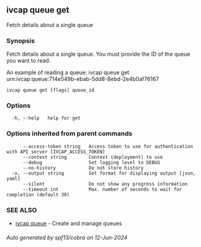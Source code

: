 ## ivcap queue get

Fetch details about a single queue

### Synopsis

Fetch details about a single queue. You must provide the ID of the queue you want to read.

An example of reading a queue:
  ivcap queue get urn:ivcap:queue:714e549b-ebab-5dd8-8ebd-2e4b0af76167

```
ivcap queue get [flags] queue_id
```

### Options

```
  -h, --help   help for get
```

### Options inherited from parent commands

```
      --access-token string   Access token to use for authentication with API server [IVCAP_ACCESS_TOKEN]
      --context string        Context (deployment) to use
      --debug                 Set logging level to DEBUG
      --no-history            Do not store history
  -o, --output string         Set format for displaying output [json, yaml]
      --silent                Do not show any progress information
      --timeout int           Max. number of seconds to wait for completion (default 30)
```

### SEE ALSO

* [ivcap queue](ivcap_queue.md)	 - Create and manage queues

###### Auto generated by spf13/cobra on 12-Jun-2024
